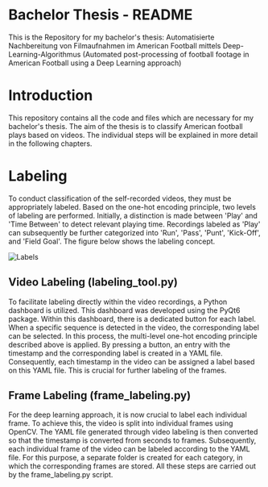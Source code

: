 # Bachelor Thesis - README
This is the Repository for my bachelor's thesis: Automatisierte Nachbereitung von Filmaufnahmen im American Football mittels Deep-Learning-Algorithmus (Automated post-processing of football footage in American Football using a Deep Learning approach)

# Introduction
This repository contains all the code and files which are necessary for my bachelor's thesis. The aim of the thesis is to classify American football plays based on videos. The individual steps will be explained in more detail in the following chapters.

# Labeling 
To conduct classification of the self-recorded videos, they must be appropriately labeled. Based on the one-hot encoding principle, two levels of labeling are performed. Initially, a distinction is made between 'Play' and 'Time Between' to detect relevant playing time. Recordings labeled as 'Play' can subsequently be further categorized into 'Run', 'Pass', 'Punt', 'Kick-Off', and 'Field Goal'. 
The figure below shows the labeling concept.

![Labels](https://github.com/sebpar01/AmericanFootballAnalysis/assets/101809039/75fbd26a-7c68-41ca-ba8e-3cea10f8286a)


## Video Labeling (labeling_tool.py)

To facilitate labeling directly within the video recordings, a Python dashboard is utilized. This dashboard was developed using the PyQt6 package. Within this dashboard, there is a dedicated button for each label. When a specific sequence is detected in the video, the corresponding label can be selected. In this process, the multi-level one-hot encoding principle described above is applied.
By pressing a button, an entry with the timestamp and the corresponding label is created in a YAML file. Consequently, each timestamp in the video can be assigned a label based on this YAML file. This is crucial for further labeling of the frames.


## Frame Labeling (frame_labeling.py)
For the deep learning approach, it is now crucial to label each individual frame. To achieve this, the video is split into individual frames using OpenCV. The YAML file generated through video labeling is then converted so that the timestamp is converted from seconds to frames.
Subsequently, each individual frame of the video can be labeled according to the YAML file. For this purpose, a separate folder is created for each category, in which the corresponding frames are stored.
All these steps are carried out by the frame_labeling.py script.
